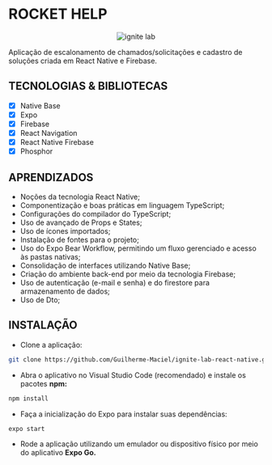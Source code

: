 # ROCKET HELP

<p align="center">
  <img src="https://evento.rocketseat.com.br/_next/image?url=%2Flogos%2Fignite-lab-react-native-logo.svg&w=384&q=100" alt="ignite lab"/>
</p>

Aplicação de escalonamento de chamados/solicitações e cadastro de soluções criada em React Native e Firebase.

## TECNOLOGIAS & BIBLIOTECAS

- [x]  Native Base
- [x]  Expo
- [x]  Firebase
- [x]  React Navigation
- [x]  React Native Firebase
- [x]  Phosphor

## APRENDIZADOS

- Noções da tecnologia React Native;
- Componentização e boas práticas em linguagem TypeScript;
- Configurações do compilador do TypeScript;
- Uso de avançado de Props e States;
- Uso de ícones importados;
- Instalação de fontes para o projeto;
- Uso do Expo Bear Workflow, permitindo um fluxo gerenciado e acesso às pastas nativas;
- Consolidação de interfaces utilizando Native Base;
- Criação do ambiente back-end por meio da tecnologia Firebase;
- Uso de autenticação (e-mail e senha) e do firestore para armazenamento de dados;
- Uso de Dto;

## INSTALAÇÃO

- Clone a aplicação:

```bash
git clone https://github.com/Guilherme-Maciel/ignite-lab-react-native.git
```

- Abra o aplicativo no Visual Studio Code (recomendado) e instale os pacotes **npm:**

```bash
npm install
```

- Faça a inicialização do Expo para instalar suas dependências:

```bash
expo start
```

- Rode a aplicação utilizando um emulador ou dispositivo físico por meio do aplicativo **Expo Go.**
